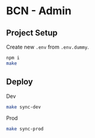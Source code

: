 # BCN - Admin

## Project Setup

Create new `.env` from `.env.dummy`.

```bash
npm i
make
```

## Deploy

Dev

```bash
make sync-dev
```

Prod

```bash
make sync-prod
```
